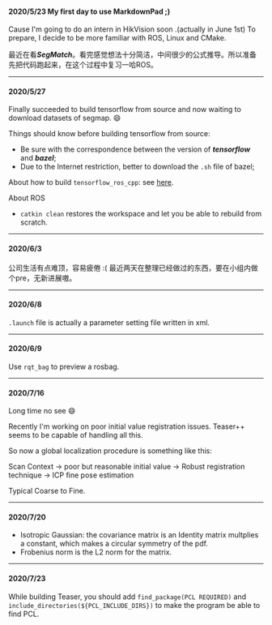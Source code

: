 #### 2020/5/23 My first day to use MarkdownPad ;)
Cause I'm going to do an intern in HikVision soon .(actually in June 1st) To prepare, I decide to be more familiar with ROS, Linux and CMake.

最近在看***SegMatch***。看完感觉想法十分简洁，中间很少的公式推导。所以准备先把代码跑起来，在这个过程中复习一哈ROS。

---

#### 2020/5/27
Finally succeeded to build tensorflow from source and now waiting to download datasets of segmap. :smile:

Things should know before building tensorflow from source:
* Be sure with the correspondence between the version of ***tensorflow*** and ***bazel***;
* Due to the Internet restriction, better to download the `.sh` file of bazel;

About how to build `tensorflow_ros_cpp`: see [here](https://github.com/ethz-asl/segmap/issues/108#issuecomment-420964940).

About ROS
* `catkin clean` restores the workspace and let you be able to rebuild from scratch.

---

#### 2020/6/3
公司生活有点难顶，容易疲倦 :(
最近两天在整理已经做过的东西，要在小组内做个pre，无新进展嗷。

---

#### 2020/6/8
`.launch` file is actually a parameter setting file written in xml.

---

#### 2020/6/9
Use `rqt_bag` to preview a rosbag.

---
#### 2020/7/16
Long time no see :smile:

Recently I'm working on poor initial value registration issues. Teaser++ seems to be capable of handling all this.

So now a global localization procedure is something like this:

Scan Context -> poor but reasonable initial value -> Robust registration technique -> ICP fine pose estimation

Typical Coarse to Fine.

---
#### 2020/7/20
* Isotropic Gaussian: the covariance matrix is an Identity matrix multplies a constant, which makes a circular symmetry of the pdf.
* Frobenius norm is the L2 norm for the matrix.

---
#### 2020/7/23
While building Teaser, you should add `find_package(PCL REQUIRED)` and `include_directories(${PCL_INCLUDE_DIRS})` to make the program be able to find PCL.
